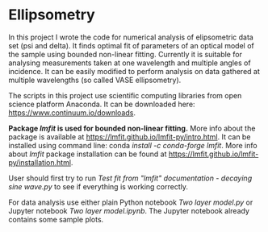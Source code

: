 # Ellipsometry
In this project I wrote the code for numerical analysis of elipsometric data set (psi and delta). It finds optimal fit of parameters of an optical model of the sample using bounded non-linear fitting. Currently it is suitable for analysing measurements taken at one wavelength and multiple angles of incidence. It can be easily modified to perform analysis on data gathered at multiple wavelengths (so called VASE ellipsometry).

The scripts in this project use scientific computing libraries from open science platform Anaconda.
It can be downloaded here: https://www.continuum.io/downloads.

**Package *lmfit* is used for bounded non-linear fitting.**
More info about the package is available at https://lmfit.github.io/lmfit-py/intro.html.
It can be installed using command line: conda *install -c conda-forge lmfit*.
More info about *lmfit* package installation can be found at https://lmfit.github.io/lmfit-py/installation.html.

User should first try to run *Test fit from "lmfit" documentation - decaying sine wave.py* to see if everything is working correctly.

For data analysis use either plain Python notebook *Two layer model.py* or Jupyter notebook *Two layer model.ipynb*. The Jupyter notebook already contains some sample plots.
